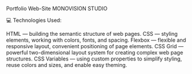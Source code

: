 Portfolio Web-Site MONOVISION STUDIO

💻 Technologies Used:

HTML — building the semantic structure of web pages.
CSS — styling elements, working with colors, fonts, and spacing.
Flexbox — flexible and responsive layout, convenient positioning of page elements.
CSS Grid — powerful two-dimensional layout system for creating complex web page structures.
CSS Variables — using custom properties to simplify styling, reuse colors and sizes, and enable easy theming.

